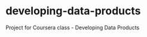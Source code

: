 developing-data-products
========================

Project for Coursera class - Developing Data Products
